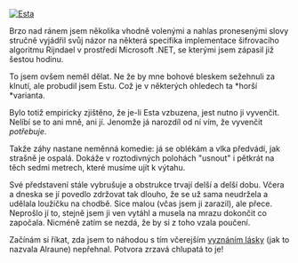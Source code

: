 <!-- dcterms:identifier = riderweblog#129 -->
<!-- dcterms:title = Potvora zrzavá chlupatá! -->
<!-- np9:categoryId = 3 -->
<!-- x4w:category = Vlci -->
<!-- np9:authorId = 1 -->
<!-- np9:authorEmail = michal.valasek@altairis.cz -->
<!-- dcterms:creator = Michal Altair Valášek -->
<!-- dcterms:created = 2004-01-26T05:05:51+01:00 -->
<!-- dcterms:dateAccepted = 2004-01-26T05:05:51+01:00 -->

[![Esta](http://gallery.rider.cz/Esta/20040122-154648-0000.jpg?w=200 "Esta")](http://gallery.rider.cz/Esta/) 

Brzo nad ránem jsem několika vhodně volenými a nahlas pronesenými slovy stručně vyjádřil svůj názor na některá specifika implementace šifrovacího algoritmu Rijndael v prostředí Microsoft .NET, se kterými jsem zápasil již šestou hodinu.

To jsem ovšem neměl dělat. Ne že by mne bohové bleskem sežehnuli za klnutí, ale probudil jsem Estu. Což je v některých ohledech ta *horší *varianta. 

Bylo totiž empiricky zjištěno, že je-li Esta vzbuzena, jest nutno ji vyvenčit. Nelíbí se to ani mně, ani jí. Jenomže já narozdíl od ní vím, že vyvenčit *potřebuje*. 

Takže záhy nastane neměnná komedie: já se oblékám a vlka předvádí, jak strašně je ospalá. Dokáže v roztodivných polohách "usnout" i pětkrát na těch sedmi metrech, které musíme ujít k výtahu.

Své představení stále vybrušuje a obstrukce trvají delší a delší dobu. Včera a dneska se jí povedlo zdržovat tak dlouho, že se už sama neudržela a udělala loužičku na chodbě. Sice malou (včas jsem ji zarazil), ale přece. Neprošlo jí to, stejně jsem ji ven vytáhl a musela na mrazu dokončit co započala. Nicméně zatím se nezdá, že by si z toho vzala poučení.

Začínám si říkat, zda jsem to náhodou s tím včerejším [vyznáním lásky](http://weblog.rider.cz/ShowRecord.aspx?day=20040125) (jak to nazvala Alraune) nepřehnal. Potvora zrzavá chlupatá to je!